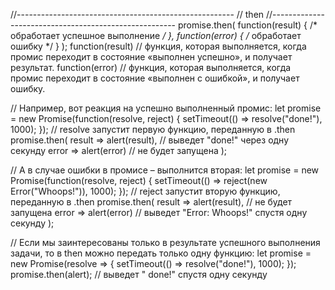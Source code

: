 //------------------------------------------------------ // then
//------------------------------------------------------ promise.then(
function(result) { /* обработает успешное выполнение */ }, function(error) { /* обработает ошибку */ }
); function(result) // функция, которая выполняется, когда промис переходит в состояние «выполнен успешно», и получает
результат. function(error)  // функция, которая выполняется, когда промис переходит в состояние «выполнен с ошибкой», и
получает ошибку.

// Например, вот реакция на успешно выполненный промис:
let promise = new Promise(function(resolve, reject) { setTimeout(() => resolve("done!"), 1000); }); // resolve запустит
первую функцию, переданную в .then promise.then(
result => alert(result), // выведет "done!" через одну секунду error => alert(error) // не будет запущена
);

// А в случае ошибки в промисе – выполнится вторая:
let promise = new Promise(function(resolve, reject) { setTimeout(() => reject(new Error("Whoops!")), 1000); }); //
reject запустит вторую функцию, переданную в .then promise.then(
result => alert(result), // не будет запущена error => alert(error) // выведет "Error: Whoops!" спустя одну секунду
);

// Если мы заинтересованы только в результате успешного выполнения задачи, то в then можно передать только одну функцию:
let promise = new Promise(resolve => { setTimeout(() => resolve("done!"), 1000); }); promise.then(alert); // выведет "
done!" спустя одну секунду




